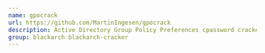 ```yaml
---
name: gpocrack
url: https://github.com/MartinIngesen/gpocrack
description: Active Directory Group Policy Preferences cpassword cracker/decrypter.
group: blackarch blackarch-cracker
---
```


